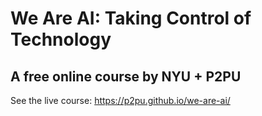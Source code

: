 # We Are AI: Taking Control of Technology
## A free online course by NYU + P2PU

See the live course: https://p2pu.github.io/we-are-ai/
